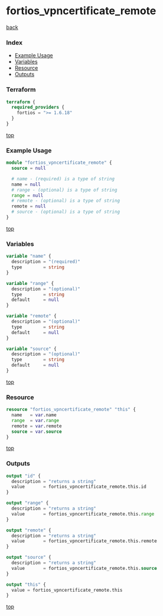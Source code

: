 # fortios_vpncertificate_remote

[back](../fortios.md)

### Index

- [Example Usage](#example-usage)
- [Variables](#variables)
- [Resource](#resource)
- [Outputs](#outputs)

### Terraform

```terraform
terraform {
  required_providers {
    fortios = ">= 1.6.18"
  }
}
```

[top](#index)

### Example Usage

```terraform
module "fortios_vpncertificate_remote" {
  source = null

  # name - (required) is a type of string
  name = null
  # range - (optional) is a type of string
  range = null
  # remote - (optional) is a type of string
  remote = null
  # source - (optional) is a type of string
}
```

[top](#index)

### Variables

```terraform
variable "name" {
  description = "(required)"
  type        = string
}

variable "range" {
  description = "(optional)"
  type        = string
  default     = null
}

variable "remote" {
  description = "(optional)"
  type        = string
  default     = null
}

variable "source" {
  description = "(optional)"
  type        = string
  default     = null
}
```

[top](#index)

### Resource

```terraform
resource "fortios_vpncertificate_remote" "this" {
  name   = var.name
  range  = var.range
  remote = var.remote
  source = var.source
}
```

[top](#index)

### Outputs

```terraform
output "id" {
  description = "returns a string"
  value       = fortios_vpncertificate_remote.this.id
}

output "range" {
  description = "returns a string"
  value       = fortios_vpncertificate_remote.this.range
}

output "remote" {
  description = "returns a string"
  value       = fortios_vpncertificate_remote.this.remote
}

output "source" {
  description = "returns a string"
  value       = fortios_vpncertificate_remote.this.source
}

output "this" {
  value = fortios_vpncertificate_remote.this
}
```

[top](#index)